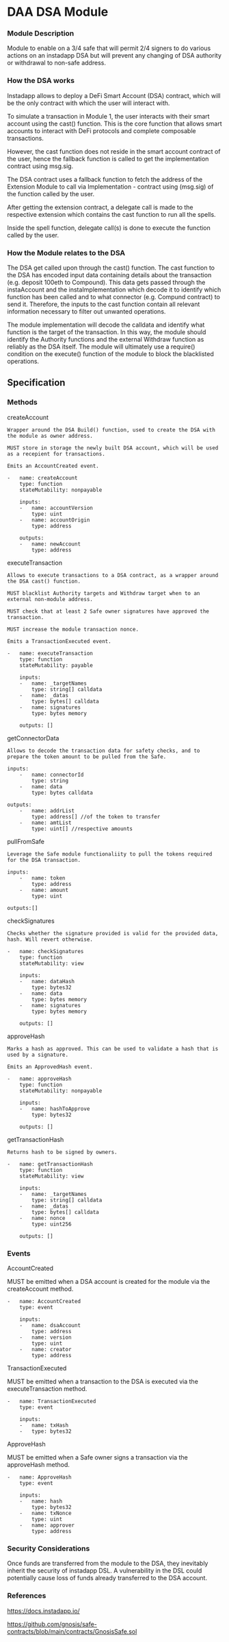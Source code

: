 # DAA DSA Module

### Module Description 

Module to enable on a 3/4 safe that will permit 2/4 signers to do various actions on an instadapp DSA but will prevent any changing of DSA authority or withdrawal to non-safe address.

### How the DSA works

Instadapp allows to deploy a DeFi Smart Account (DSA) contract, which will be the only contract with which the user will interact with.

To simulate a transaction in Module 1, the user interacts with their smart account using the cast() function. This is the core function that allows smart accounts to interact with DeFi protocols and complete composable transactions.

However, the cast function does not reside in the smart account contract of the user, hence the fallback function is called to get the implementation contract using msg.sig.

The DSA contract uses a fallback function to fetch the address of the Extension Module to call via Implementation - contract using (msg.sig) of the function called by the user. 

After getting the extension contract, a delegate call is made to the respective extension which contains the cast function to run all the spells.

Inside the spell function, delegate call(s) is done to execute the function called by the user.

### How the Module relates to the DSA

The DSA get called upon through the cast() function. 
The cast function to the DSA has encoded input data containing details about the transaction (e.g. deposit 100eth to Compound). This data gets passed through the instaAccount and the instaImplementation which decode it to identify which function has been called and to what connector (e.g. Compund contract) to send it. 
Therefore, the inputs to the cast function contain all relevant information necessary to filter out unwanted operations.

The module implementation will decode the calldata and identify what function is the target of the transaction. 
In this way, the module should identify the Authority functions and the external Withdraw function as reliably as the DSA itself. The module will ultimately use a require() condition on the execute() function of the module to block the blacklisted operations. 

## Specification

### Methods

createAccount

    Wrapper around the DSA Build() function, used to create the DSA with the module as owner address.

    MUST store in storage the newly built DSA account, which will be used as a recepient for transactions.

    Emits an AccountCreated event.

    -   name: createAccount
        type: function
        stateMutability: nonpayable

        inputs:
        -   name: accountVersion
            type: uint
        -   name: accountOrigin
            type: address

        outputs:
        -   name: newAccount
            type: address

executeTransaction 

    Allows to execute transactions to a DSA contract, as a wrapper around the DSA cast() function.

    MUST blacklist Authority targets and Withdraw target when to an external non-module address.

    MUST check that at least 2 Safe owner signatures have approved the transaction.

    MUST increase the module transaction nonce.

    Emits a TransactionExecuted event.

    -   name: executeTransaction
        type: function
        stateMutability: payable

        inputs:
        -   name: _targetNames
            type: string[] calldata
        -   name: _datas
            type: bytes[] calldata
        -   name: signatures
            type: bytes memory

        outputs: []


getConnectorData

    Allows to decode the transaction data for safety checks, and to prepare the token amount to be pulled from the Safe.

    inputs:
        -   name: connectorId
            type: string
        -   name: data
            type: bytes calldata
    
    outputs:
        -   name: addrList
            type: address[] //of the token to transfer
        -   name: amtList
            type: uint[] //respective amounts


pullFromSafe

    Leverage the Safe module functionaliity to pull the tokens required for the DSA transaction.

    inputs:
        -   name: token
            type: address
        -   name: amount
            type: uint

    outputs:[]


checkSignatures

    Checks whether the signature provided is valid for the provided data, hash. Will revert otherwise.

    -   name: checkSignatures
        type: function
        stateMutability: view

        inputs:
        -   name: dataHash
            type: bytes32
        -   name: data
            type: bytes memory
        -   name: signatures
            type: bytes memory
        
        outputs: []

approveHash

    Marks a hash as approved. This can be used to validate a hash that is used by a signature.
    
    Emits an ApprovedHash event.

    -   name: approveHash
        type: function
        stateMutability: nonpayable

        inputs: 
        -   name: hashToApprove
            type: bytes32
        
        outputs: []
        
getTransactionHash

    Returns hash to be signed by owners.

    -   name: getTransactionHash
        type: function
        stateMutability: view

        inputs:
        -   name: _targetNames
            type: string[] calldata
        -   name: _datas
            type: bytes[] calldata
        -   name: nonce
            type: uint256

        outputs: []





### Events
AccountCreated

MUST be emitted when a DSA account is created for the module via the createAccount method.

    -   name: AccountCreated
        type: event

        inputs:    
        -   name: dsaAccount
            type: address
        -   name: version
            type: uint  
        -   name: creator
            type: address  


TransactionExecuted

MUST be emitted when a transaction to the DSA is executed via the executeTransaction method.

    -   name: TransactionExecuted
        type: event

        inputs: 
        -   name: txHash
        -   type: bytes32

ApproveHash

MUST be emitted when a Safe owner signs a transaction via the approveHash method.

    -   name: ApproveHash
        type: event

        inputs:
        -   name: hash
            type: bytes32
        -   name: txNonce
            type: uint
        -   name: approver
            type: address


### Security Considerations

Once funds are transferred from the module to the DSA, they inevitably inherit the security of instadapp DSL. 
A vulnerability in the DSL could potentially cause loss of funds already transferred to the DSA account.


### References

https://docs.instadapp.io/

https://github.com/gnosis/safe-contracts/blob/main/contracts/GnosisSafe.sol 